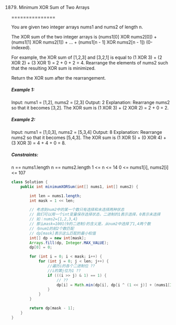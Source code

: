 1879. Minimum XOR Sum of Two Arrays

===============

You are given two integer arrays nums1 and nums2 of length n.

The XOR sum of the two integer arrays is (nums1[0] XOR nums2[0]) + (nums1[1] XOR nums2[1]) + ... + (nums1[n - 1] XOR nums2[n - 1]) (0-indexed).

For example, the XOR sum of [1,2,3] and [3,2,1] is equal to (1 XOR 3) + (2 XOR 2) + (3 XOR 1) = 2 + 0 + 2 = 4.
Rearrange the elements of nums2 such that the resulting XOR sum is minimized.

Return the XOR sum after the rearrangement.

##### Example 1:

Input: nums1 = [1,2], nums2 = [2,3]
Output: 2
Explanation: Rearrange nums2 so that it becomes [3,2].
The XOR sum is (1 XOR 3) + (2 XOR 2) = 2 + 0 = 2.

##### Example 2:

Input: nums1 = [1,0,3], nums2 = [5,3,4]
Output: 8
Explanation: Rearrange nums2 so that it becomes [5,4,3]. 
The XOR sum is (1 XOR 5) + (0 XOR 4) + (3 XOR 3) = 4 + 4 + 0 = 8.

##### Constraints:

n == nums1.length
n == nums2.length
1 <= n <= 14
0 <= nums1[i], nums2[i] <= 107

```java
class Solution {
    public int minimumXORSum(int[] nums1, int[] nums2) {

        int len = nums1.length;
        int mask = 1 << len;

        // 考虑到num2中的某一个数只有选择和未选择两种状态
        // 我们可以用一个int变量保存选择状态，二进制的1表示选择，0表示未选择
        // 如：nums2={1,2,3,4}
        // 那么mask=1001(9的二进制)的含义是，从num2中选择了1,4两个数
        // 与num1的前2个数匹配
        // dp[mask]表示这么匹配的最小权值
        int[] dp = new int[mask];
        Arrays.fill(dp, Integer.MAX_VALUE);
        dp[0] = 0;

        for (int i = 0; i < mask; i++) {
            for (int j = 0; j < len; j++) {
                //遍历i的各个二进制位 ??
                //i的第j位为1 ??
                if (((i >> j) & 1) == 1) {
                    // ??
                    dp[i] = Math.min(dp[i], dp[i ^ (1 << j)] + (nums1[Integer.bitCount(i) - 1] ^ nums2[j]));
                }
            }
        }

        return dp[mask - 1];
    }
}
```

